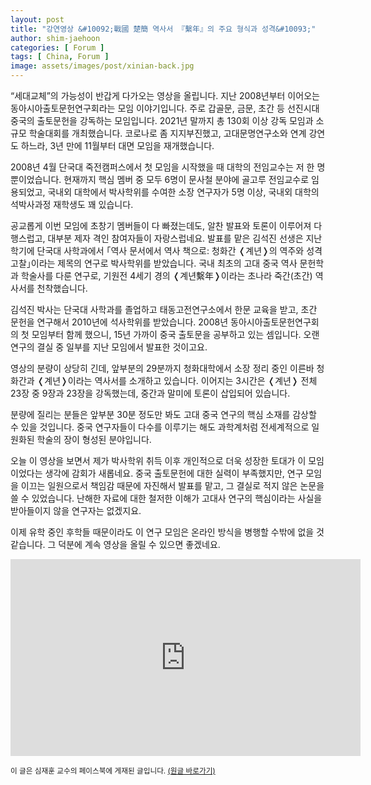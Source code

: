 ```yaml
---
layout: post
title: "강연영상 &#10092;戰國 楚簡 역사서 『繫年』의 주요 형식과 성격&#10093;"
author: shim-jaehoon
categories: [ Forum ]
tags: [ China, Forum ]
image: assets/images/post/xinian-back.jpg
---
```


“세대교체”의 가능성이 반갑게 다가오는 영상을 올립니다. 지난 2008년부터 이어오는 동아시아출토문헌연구회라는 모임 이야기입니다. 주로 갑골문, 금문, 초간 등 선진시대 중국의 출토문헌을 강독하는 모임입니다. 2021년 말까지 총 130회 이상 강독 모임과 소규모 학술대회를 개최했습니다. 코로나로 좀 지지부진했고, 고대문명연구소와 연계 강연도 하느라, 3년 만에 11월부터 대면 모임을 재개했습니다.

2008년 4월 단국대 죽전캠퍼스에서 첫 모임을 시작했을 때 대학의 전임교수는 저 한 명 뿐이었습니다. 현재까지 핵심 멤버 중 모두 6명이 문사철 분야에 골고루 전임교수로 임용되었고, 국내외 대학에서 박사학위를 수여한 소장 연구자가 5명 이상, 국내외 대학의 석박사과정 재학생도 꽤 있습니다.

공교롭게 이번 모임에 초창기 멤버들이 다 빠졌는데도, 알찬 발표와 토론이 이루어져 다행스럽고, 대부분 제자 격인 참여자들이 자랑스럽네요. 발표를 맡은 김석진 선생은 지난 학기에 단국대 사학과에서 ｢역사 문서에서 역사 책으로: 청화간 &#10092;계년&#10093;의 역주와 성격 고찰｣이라는 제목의 연구로 박사학위를 받았습니다. 국내 최초의 고대 중국 역사 문헌학과 학술사를 다룬 연구로, 기원전 4세기 경의 &#10092;계년繫年&#10093;이라는 초나라 죽간(초간) 역사서를 천착했습니다.

김석진 박사는 단국대 사학과를 졸업하고 태동고전연구소에서 한문 교육을 받고, 초간 문헌을 연구해서 2010년에 석사학위를 받았습니다. 2008년 동아시아출토문헌연구회의 첫 모임부터 함께 했으니, 15년 가까이 중국 출토문을 공부하고 있는 셈입니다. 오랜 연구의 결실 중 일부를 지난 모임에서 발표한 것이고요.

영상의 분량이 상당히 긴데, 앞부분의 29분까지 청화대학에서 소장 정리 중인 이른바 청화간과 &#10092;계년&#10093;이라는 역사서를 소개하고 있습니다. 이어지는 3시간은 &#10092;계년&#10093; 전체 23장 중 9장과 23장을 강독했는데, 중간과 말미에 토론이 삽입되어 있습니다.

분량에 질리는 분들은 앞부분 30분 정도만 봐도 고대 중국 연구의 핵심 소재를 감상할 수 있을 것입니다. 중국 연구자들이 다수를 이루기는 해도 과학계처럼 전세계적으로 일원화된 학술의 장이 형성된 분야입니다.

오늘 이 영상을 보면서 제가 박사학위 취득 이후 개인적으로 더욱 성장한 토대가 이 모임이었다는 생각에 감회가 새롭네요. 중국 출토문헌에 대한 실력이 부족했지만, 연구 모임을 이끄는 일원으로서 책임감 때문에 자진해서 발표를 맡고, 그 결실로 적지 않은 논문을 쓸 수 있었습니다. 난해한 자료에 대한 철저한 이해가 고대사 연구의 핵심이라는 사실을 받아들이지 않을 연구자는 없겠지요.

이제 유학 중인 후학들 때문이라도 이 연구 모임은 온라인 방식을 병행할 수밖에 없을 것 같습니다. 그 덕분에 계속 영상을 올릴 수 있으면 좋겠네요.

<iframe width="560" height="315" src="https://www.youtube.com/embed/4U7OZ6cpjw8" title="YouTube video player" frameborder="0" allow="accelerometer; autoplay; clipboard-write; encrypted-media; gyroscope; picture-in-picture" allowfullscreen></iframe>


<span class="text-muted"><small>
이 글은 심재훈 교수의 페이스북에 게재된 글입니다. <a href="https://m.facebook.com/story.php?story_fbid=pfbid02p6Q4rKdgtBiHpDA5XZPzx5APJXadogn66xH21ndGtHzrEwt8dwAZ3Fffevy1K1Qol&id=100000335256259" target="_blank">(원글 바로가기)</a>
</small></span>
